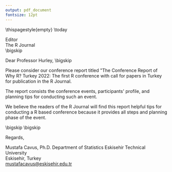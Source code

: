 ```yaml
---
output: pdf_document
fontsize: 12pt
---
```


\thispagestyle{empty}
\today

Editor   
The R Journal  
\bigskip

Dear Professor Hurley,
\bigskip

Please consider our conference report titled "The Conference Report of Why R? Turkey 2022: The first R conference with call for papers in Turkey for publication in the R Journal.

The report consists the conference events, participants' profile, and planning tips for conducting such an event.

We believe the readers of the R Journal will find this report helpful tips for conducting a R based conference because it provides all steps and planning phase of the event. 

\bigskip
\bigskip

Regards,
    
    
    
    
Mustafa Cavus, Ph.D.
Department of Statistics
Eskisehir Technical University  
Eskisehir, Turkey  
mustafacavus@eskisehir.edu.tr

